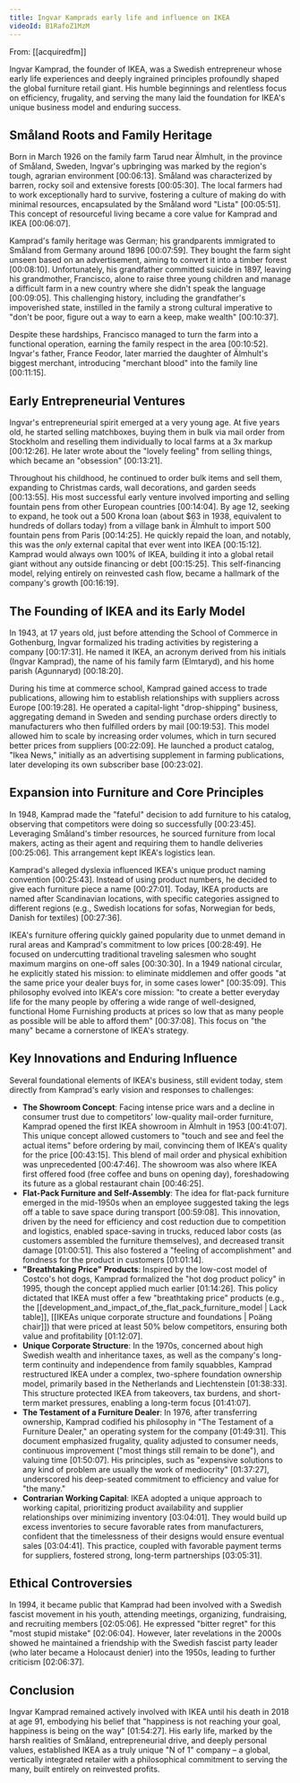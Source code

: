 ```yaml
---
title: Ingvar Kamprads early life and influence on IKEA
videoId: B1RafoZ1MzM
---
```


From: [[acquiredfm]] <br/> 

Ingvar Kamprad, the founder of IKEA, was a Swedish entrepreneur whose early life experiences and deeply ingrained principles profoundly shaped the global furniture retail giant. His humble beginnings and relentless focus on efficiency, frugality, and serving the many laid the foundation for IKEA's unique business model and enduring success.

## Småland Roots and Family Heritage

Born in March 1926 on the family farm Tarud near Älmhult, in the province of Småland, Sweden, Ingvar's upbringing was marked by the region's tough, agrarian environment [00:06:13]. Småland was characterized by barren, rocky soil and extensive forests [00:05:30]. The local farmers had to work exceptionally hard to survive, fostering a culture of making do with minimal resources, encapsulated by the Småland word "Lista" [00:05:51]. This concept of resourceful living became a core value for Kamprad and IKEA [00:06:07].

Kamprad's family heritage was German; his grandparents immigrated to Småland from Germany around 1896 [00:07:59]. They bought the farm sight unseen based on an advertisement, aiming to convert it into a timber forest [00:08:10]. Unfortunately, his grandfather committed suicide in 1897, leaving his grandmother, Francisco, alone to raise three young children and manage a difficult farm in a new country where she didn't speak the language [00:09:05]. This challenging history, including the grandfather's impoverished state, instilled in the family a strong cultural imperative to "don't be poor, figure out a way to earn a keep, make wealth" [00:10:37].

Despite these hardships, Francisco managed to turn the farm into a functional operation, earning the family respect in the area [00:10:52]. Ingvar's father, France Feodor, later married the daughter of Älmhult's biggest merchant, introducing "merchant blood" into the family line [00:11:15].

## Early Entrepreneurial Ventures

Ingvar's entrepreneurial spirit emerged at a very young age. At five years old, he started selling matchboxes, buying them in bulk via mail order from Stockholm and reselling them individually to local farms at a 3x markup [00:12:26]. He later wrote about the "lovely feeling" from selling things, which became an "obsession" [00:13:21].

Throughout his childhood, he continued to order bulk items and sell them, expanding to Christmas cards, wall decorations, and garden seeds [00:13:55]. His most successful early venture involved importing and selling fountain pens from other European countries [00:14:04]. By age 12, seeking to expand, he took out a 500 Krona loan (about $63 in 1938, equivalent to hundreds of dollars today) from a village bank in Älmhult to import 500 fountain pens from Paris [00:14:25]. He quickly repaid the loan, and notably, this was the *only* external capital that ever went into IKEA [00:15:12]. Kamprad would always own 100% of IKEA, building it into a global retail giant without any outside financing or debt [00:15:25]. This self-financing model, relying entirely on reinvested cash flow, became a hallmark of the company's growth [00:16:19].

## The Founding of IKEA and its Early Model

In 1943, at 17 years old, just before attending the School of Commerce in Gothenburg, Ingvar formalized his trading activities by registering a company [00:17:31]. He named it IKEA, an acronym derived from his initials (Ingvar Kamprad), the name of his family farm (Elmtaryd), and his home parish (Agunnaryd) [00:18:20].

During his time at commerce school, Kamprad gained access to trade publications, allowing him to establish relationships with suppliers across Europe [00:19:28]. He operated a capital-light "drop-shipping" business, aggregating demand in Sweden and sending purchase orders directly to manufacturers who then fulfilled orders by mail [00:19:53]. This model allowed him to scale by increasing order volumes, which in turn secured better prices from suppliers [00:22:09]. He launched a product catalog, "Ikea News," initially as an advertising supplement in farming publications, later developing its own subscriber base [00:23:02].

## Expansion into Furniture and Core Principles

In 1948, Kamprad made the "fateful" decision to add furniture to his catalog, observing that competitors were doing so successfully [00:23:45]. Leveraging Småland's timber resources, he sourced furniture from local makers, acting as their agent and requiring them to handle deliveries [00:25:06]. This arrangement kept IKEA's logistics lean.

Kamprad's alleged dyslexia influenced IKEA's unique product naming convention [00:25:43]. Instead of using product numbers, he decided to give each furniture piece a name [00:27:01]. Today, IKEA products are named after Scandinavian locations, with specific categories assigned to different regions (e.g., Swedish locations for sofas, Norwegian for beds, Danish for textiles) [00:27:36].

IKEA's furniture offering quickly gained popularity due to unmet demand in rural areas and Kamprad's commitment to low prices [00:28:49]. He focused on undercutting traditional traveling salesmen who sought maximum margins on one-off sales [00:30:30]. In a 1949 national circular, he explicitly stated his mission: to eliminate middlemen and offer goods "at the same price your dealer buys for, in some cases lower" [00:35:09]. This philosophy evolved into IKEA's core mission: "to create a better everyday life for the many people by offering a wide range of well-designed, functional Home Furnishing products at prices so low that as many people as possible will be able to afford them" [00:37:08]. This focus on "the many" became a cornerstone of IKEA's strategy.

## Key Innovations and Enduring Influence

Several foundational elements of IKEA's business, still evident today, stem directly from Kamprad's early vision and responses to challenges:

*   **The Showroom Concept**: Facing intense price wars and a decline in consumer trust due to competitors' low-quality mail-order furniture, Kamprad opened the first IKEA showroom in Älmhult in 1953 [00:41:07]. This unique concept allowed customers to "touch and see and feel the actual items" before ordering by mail, convincing them of IKEA's quality for the price [00:43:15]. This blend of mail order and physical exhibition was unprecedented [00:47:46]. The showroom was also where IKEA first offered food (free coffee and buns on opening day), foreshadowing its future as a global restaurant chain [00:46:25].
*   **Flat-Pack Furniture and Self-Assembly**: The idea for flat-pack furniture emerged in the mid-1950s when an employee suggested taking the legs off a table to save space during transport [00:59:08]. This innovation, driven by the need for efficiency and cost reduction due to competition and logistics, enabled space-saving in trucks, reduced labor costs (as customers assembled the furniture themselves), and decreased transit damage [01:00:51]. This also fostered a "feeling of accomplishment" and fondness for the product in customers [01:01:14].
*   **"Breathtaking Price" Products**: Inspired by the low-cost model of Costco's hot dogs, Kamprad formalized the "hot dog product policy" in 1995, though the concept applied much earlier [01:14:26]. This policy dictated that IKEA must offer a few "breathtaking price" products (e.g., the [[development_and_impact_of_the_flat_pack_furniture_model | Lack table]], [[IKEAs unique corporate structure and foundations | Poäng chair]]) that were priced at least 50% below competitors, ensuring both value and profitability [01:12:07].
*   **Unique Corporate Structure**: In the 1970s, concerned about high Swedish wealth and inheritance taxes, as well as the company's long-term continuity and independence from family squabbles, Kamprad restructured IKEA under a complex, two-sphere foundation ownership model, primarily based in the Netherlands and Liechtenstein [01:38:33]. This structure protected IKEA from takeovers, tax burdens, and short-term market pressures, enabling a long-term focus [01:41:07].
*   **The Testament of a Furniture Dealer**: In 1976, after transferring ownership, Kamprad codified his philosophy in "The Testament of a Furniture Dealer," an operating system for the company [01:49:31]. This document emphasized frugality, quality adjusted to consumer needs, continuous improvement ("most things still remain to be done"), and valuing time [01:50:07]. His principles, such as "expensive solutions to any kind of problem are usually the work of mediocrity" [01:37:27], underscored his deep-seated commitment to efficiency and value for "the many."
*   **Contrarian Working Capital**: IKEA adopted a unique approach to working capital, prioritizing product availability and supplier relationships over minimizing inventory [03:04:01]. They would build up excess inventories to secure favorable rates from manufacturers, confident that the timelessness of their designs would ensure eventual sales [03:04:41]. This practice, coupled with favorable payment terms for suppliers, fostered strong, long-term partnerships [03:05:31].

## Ethical Controversies

In 1994, it became public that Kamprad had been involved with a Swedish fascist movement in his youth, attending meetings, organizing, fundraising, and recruiting members [02:05:06]. He expressed "bitter regret" for this "most stupid mistake" [02:06:04]. However, later revelations in the 2000s showed he maintained a friendship with the Swedish fascist party leader (who later became a Holocaust denier) into the 1950s, leading to further criticism [02:06:37].

## Conclusion

Ingvar Kamprad remained actively involved with IKEA until his death in 2018 at age 91, embodying his belief that "happiness is not reaching your goal, happiness is being on the way" [01:54:27]. His early life, marked by the harsh realities of Småland, entrepreneurial drive, and deeply personal values, established IKEA as a truly unique "N of 1" company – a global, vertically integrated retailer with a philosophical commitment to serving the many, built entirely on reinvested profits.
